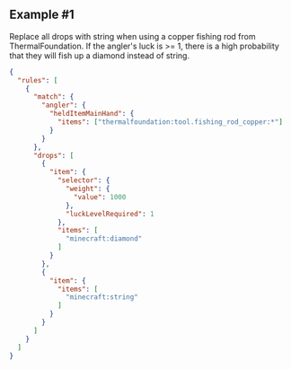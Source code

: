 ## Example #1

Replace all drops with string when using a copper fishing rod from ThermalFoundation. If the angler's luck is >= 1, there is a high probability that they will fish up a diamond instead of string.

```json
{
  "rules": [
    {
      "match": {
        "angler": {
          "heldItemMainHand": {
            "items": ["thermalfoundation:tool.fishing_rod_copper:*"]
          }
        }
      },
      "drops": [
        {
          "item": {
            "selector": {
              "weight": {
                "value": 1000
              },
              "luckLevelRequired": 1
            },
            "items": [
              "minecraft:diamond"
            ]
          }
        },
        {
          "item": {
            "items": [
              "minecraft:string"
            ]
          }
        }
      ]
    }
  ]
}
```